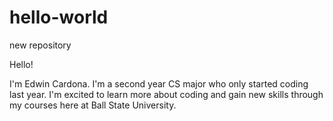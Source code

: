 # hello-world
new repository

Hello!

I'm Edwin Cardona. I'm a second year CS major who only started coding last year. I'm excited to learn more about coding and gain new skills through my courses here at Ball State University.
